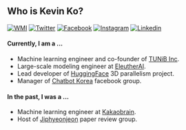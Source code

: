## Who is Kevin Ko?
[![WMI](https://img.shields.io/badge/whoami-black?logo=Webflow&logoColor=white)](https://github.com/hyunwoongko/hyunwoongko/blob/main/WHOAMI.md)
[![Twitter](https://img.shields.io/badge/twitter-black?logo=twitter&logoColor=white&link=https://twitter.com/hyunwoongko)](https://twitter.com/hyunwoongko)
[![Facebook](https://img.shields.io/badge/facebook-black?logo=facebook&logoColor=white&link=https://www.facebook.com/hyunwoongko)](https://www.facebook.com/hyunwoongko)
[![Instagram](https://img.shields.io/badge/instagram-black?logo=instagram&logoColor=white&link=https://www.instagram.com/hyunwoong.ko/)](https://www.instagram.com/hyunwoong.ko/)
[![Linkedin](https://img.shields.io/badge/linkedin-black?logo=Linkedin&logoColor=white&link=https://www.linkedin.com/in/hyunwoongko/)](https://www.linkedin.com/in/hyunwoongko/)	

#### Currently, I am a ...
- Machine learning engineer and co-founder of [TUNiB Inc](https://github.com/tunib-ai).
- Large-scale modeling engineer at [EleutherAI](https://github.com/eleutherai).
- Lead developer of [HuggingFace](https://github.com/huggingface) 3D parallelism project.
- Manager of [Chatbot Korea](https://www.facebook.com/groups/ChatbotDevKR) facebook group.

#### In the past, I was a ...
- Machine learning engineer at [Kakaobrain](https://github.com/kakaobrain).
- Host of [Jiphyeonjeon](https://github.com/jiphyeonjeon) paper review group.
